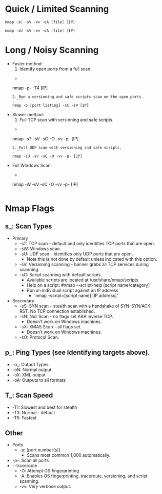 # Quick / Limited Scanning
```
nmap -sC -sV -vv -oA [file] [IP]
```
```
nmap -sU -sV -vv -oA [file] [IP]
```

# Long / Noisy Scanning
- Faster method:
  1. Identify open ports from a full scan.
    - ```
    nmap -p- -T4 [IP]
    ```
  2. Run a versioning and safe scripts scan on the open ports.
    - ```
    nmap -p [port listing] -sC -sV [IP]
    ```
- Slower method:
  1. Full TCP scan with versioning and safe scripts.
    - ```
    nmap -sT -sV -sC -O -vv -p- [IP]
    ```
  2. Full UDP scan with versioning and safe scripts.
    - ```
    nmap -sU -sV -sC -O -vv -p- [IP]
    ```
- Full Windows Scan:
  - ```
  nmap -W -sV -sC -O -vv -p- [IP]
  ```

# Nmap Flags
## s_: Scan Types 
- Primary 
  - -sT: TCP scan - default and only identifies TCP ports that are open. 
  - -sW: Windows scan. 
  - -sU: UDP scan - identifies only UDP ports that are open. 
    - Note this is not done by default unless indicated with this option. 
  - -sV: Versioning scanning - banner grabs all TCP services during scanning. 
  - -sC: Script scanning with default scripts. 
    - Available scripts are located at /usr/share/nmap/scripts 
    - Help on a script: #nmap --script-help [script name/category] 
    - Run an individual script against an IP address
      - 'nmap –script=[script name] [IP address]'
- Secondary 
  - -sS: SYN scan - stealth scan with a handshake of SYN-SYN/ACK-RST.  No TCP connection established. 
  - -sN: Null Scan - no flags set AKA inverse TCP. 
    - Doesn't work on Windows machines. 
  - -sX: XMAS Scan - all flags set. 
    - Doesn't work on Windows machines. 
  - -sO: Protocol Scan. 
## p_: Ping Types (see Identifying targets above). 
  - -o_: Output Types 
  - -oN: Normal output 
  - -oX: XML output 
  - -oA: Outputs to all formats 
## T_: Scan Speed 
  - -T1: Slowest and best for stealth 
  - -T3: Normal - default 
  - -T5: Fastest 
## Other 
  - Ports 
    - -p: [port number(s)] 
      - Scans most common 1,000 automatically. 
  - -p-: Scan all ports 
  - --traceroute 
    - -O: Attempt OS fingerprinting 
    - -A: Enables OS fingerprinting, traceroute, versioning, and script scanning. 
    - -vv: Very verbose output.

